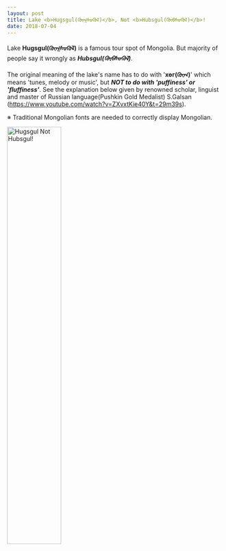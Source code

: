 ```yaml
---
layout: post
title: Lake <b>Hugsgul(ᠬᠦᠭᠰᠦᠭᠦᠯ)</b>, Not <b>Hubsgul(ᠬᠦᠪᠰᠦᠭᠦᠯ)</b>!
date: 2018-07-04
---
```

Lake **Hugsgul(ᠬᠦᠭᠰᠦᠭᠦᠯ)** is a famous tour spot of Mongolia.
But majority of people say it wrongly as _**Hubsgul(ᠬᠦᠪᠰᠦᠭᠦᠯ)**_.

The original meaning of the lake's name has to do with '**хөг(ᠬᠦᠭ)**' which means 'tunes, melody or music', but _**NOT to do with 'puffiness' or 'fluffiness'**_.
See the explanation below given by renowned scholar, linguist and master of Russian language(Pushkin Gold Medalist) S.Galsan (<a href="https://www.youtube.com/watch?v=ZXvxtKie40Y&t=29m39s">https://www.youtube.com/watch?v=ZXvxtKie40Y&t=29m39s</a>).

※ Traditional Mongolian fonts are needed to correctly display Mongolian.


<div>
    <img src="{{ "/images/hugsugul_tms.jpg" | absolute_url }}" alt="Hugsgul Not Hubsgul!" style="width:50%;" >
</div>
